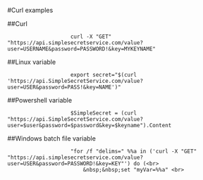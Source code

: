 #Curl examples

##Curl

```
                    curl -X "GET" "https://api.simplesecretservice.com/value?user=USERNAME&password=PASSWORD!&key=MYKEYNAME"
```
##Linux variable
```
                    export secret="$(curl 'https://api.SimpleSecretService.com/value?user=USER&password=PASS!&key=NAME')"
```
##Powershell variable
```
                    $SimpleSecret = (curl "https://api.SimpleSecretService.com/value?user=$user&password=$password&key=$keyname").Content
```

##Windows batch file variable
```
                    "for /f "delims=" %%a in ('curl -X "GET" "https://api.simplesecretservice.com/value?user=USER&password=PASSWORD!&key=KEY"') do (<br>
                        &nbsp;&nbsp;set "myVar=%%a" <br>
```

